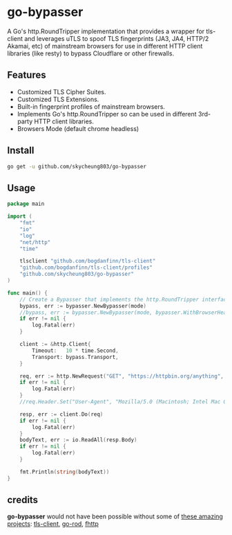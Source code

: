 # go-bypasser
A Go's http.RoundTripper implementation that provides a wrapper for tls-client and leverages uTLS to spoof TLS fingerprints (JA3, JA4, HTTP/2 Akamai, etc) of mainstream browsers for use in different HTTP client libraries (like resty) to bypass Cloudflare or other firewalls.

## Features

- Customized TLS Cipher Suites.
- Customized TLS Extensions.
- Built-in fingerprint profiles of mainstream browsers.
- Implements Go's http.RoundTripper so can be used in different 3rd-party HTTP client libraries.
- Browsers Mode (default chrome headless)

## Install

```bash
go get -u github.com/skycheung803/go-bypasser
```

## Usage

```go
package main

import (
	"fmt"
	"io"
	"log"
	"net/http"
	"time"

	tlsclient "github.com/bogdanfinn/tls-client"
	"github.com/bogdanfinn/tls-client/profiles"
	"github.com/skycheung803/go-bypasser"
)

func main() {
	// Create a Bypasser that implements the http.RoundTripper interface
	bypass, err := bypasser.NewBypasser(mode)
	//bypass, err := bypasser.NewBypasser(mode, bypasser.WithBrowserHeadless(false))
	if err != nil {
		log.Fatal(err)
	}

	client := &http.Client{
		Timeout:   10 * time.Second,
		Transport: bypass.Transport,
	}

	req, err := http.NewRequest("GET", "https://httpbin.org/anything", nil)
	if err != nil {
		log.Fatal(err)
	}
	//req.Header.Set("User-Agent", "Mozilla/5.0 (Macintosh; Intel Mac OS X 10_15_7) AppleWebKit/537.36 (KHTML, like Gecko) Chrome/130.0.0.0 Safari/537.36")

	resp, err := client.Do(req)
	if err != nil {
		log.Fatal(err)
	}
	bodyText, err := io.ReadAll(resp.Body)
	if err != nil {
		log.Fatal(err)
	}

	fmt.Println(string(bodyText))
}
```

## credits  
__go-bypasser__ would not have been possible without some of [these amazing projects](./go.mod): [tls-client](github.com/bogdanfinn/tls-client), [go-rod](https://github.com/go-rod/rod), [fhttp](github.com/bogdanfinn/fhttp)